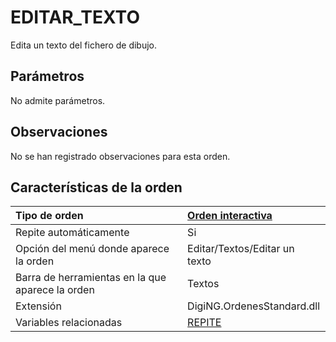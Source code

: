 # EDITAR\_TEXTO

Edita un texto del fichero de dibujo.

## Parámetros

No admite parámetros.

## Observaciones

No se han registrado observaciones para esta orden.

## Características de la orden

| Tipo de orden | [Orden interactiva](editar-texto.md) |
| :--- | :--- |
| Repite automáticamente | Si |
| Opción del menú donde aparece la orden | Editar/Textos/Editar un texto |
| Barra de herramientas en la que aparece la orden | Textos |
| Extensión | DigiNG.OrdenesStandard.dll |
| Variables relacionadas | [REPITE](/digi3d-net/referencia/digi3d.net/ventana-de-dibujo/ordenes/e/REPITE.html) |

